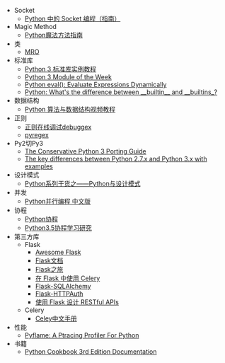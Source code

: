 - Socket
  - [Python 中的 Socket 编程（指南）](https://keelii.com/2018/09/24/socket-programming-in-python/)
- Magic Method
  - [Python魔法方法指南](https://pyzh.readthedocs.io/en/latest/python-magic-methods-guide.html)
- 类
  - [MRO](https://hanjianwei.com/2013/07/25/python-mro/)
- 标准库
  - [Python 3 标准库实例教程](https://learnku.com/docs/pymotw/)
  - [Python 3 Module of the Week](https://pymotw.com/3/)
  - [Python eval(): Evaluate Expressions Dynamically](https://realpython.com/python-eval-function/)
  - [Python: What's the difference between \_\_builtin\_\_ and \_\_builtins\_\?](https://stackoverflow.com/questions/11181519/python-whats-the-difference-between-builtin-and-builtins)
- 数据结构
  - [Python 算法与数据结构视频教程](https://pegasuswang.github.io/python_data_structures_and_algorithms/)
- 正则
  - [正则在线调试debuggex](https://www.debuggex.com/)
  - [pyregex](http://www.pyregex.com/)
- Py2切Py3
  - [The Conservative Python 3 Porting Guide](https://portingguide.readthedocs.io/en/latest/)
  - [The key differences between Python 2.7.x and Python 3.x with examples](https://sebastianraschka.com/Articles/2014_python_2_3_key_diff.html)
- 设计模式
  - [Python系列干货之——Python与设计模式](https://zhuanlan.zhihu.com/p/31675841)
- 并发
  - [Python并行编程 中文版](https://python-parallel-programmning-cookbook.readthedocs.io/zh_CN/latest/)
- 协程
  - [Python协程](https://thief.one/2017/02/20/Python%E5%8D%8F%E7%A8%8B/)
  - [Python3.5协程学习研究](https://thief.one/2018/06/21/1/)
- 第三方库
  - Flask
    - [Awesome Flask](https://github.com/humiaozuzu/awesome-flask)
    - [Flask文档](https://dormousehole.readthedocs.io/en/latest/index.html)
    - [Flask之旅](https://github.com/spacewander/explore-flask-zh)
    - [在 Flask 中使用 Celery](http://www.pythondoc.com/flask-celery/first.html)
    - [Flask-SQLAlchemy](http://www.pythondoc.com/flask-sqlalchemy/index.html)
    - [Flask-HTTPAuth](https://flask-httpauth.readthedocs.io/en/latest/)
    - [使用 Flask 设计 RESTful APIs](http://www.pythondoc.com/flask-restful/index.html)
  - Celery
    - [Celey中文手册](https://www.celerycn.io/)
- 性能
  - [Pyflame: A Ptracing Profiler For Python](https://pyflame.readthedocs.io/en/latest/)
- 书籍
  - [Python Cookbook 3rd Edition Documentation](https://python3-cookbook.readthedocs.io/zh_CN/latest/index.html)
